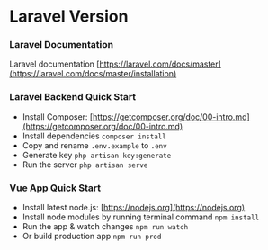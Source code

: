 # Laravel Version

### Laravel Documentation

Laravel documentation [https://laravel.com/docs/master](https://laravel.com/docs/master/installation)

### Laravel Backend Quick Start

* Install Composer: [https://getcomposer.org/doc/00-intro.md](https://getcomposer.org/doc/00-intro.md)
* Install dependencies `composer install`
* Copy and rename `.env.example` to `.env`
* Generate key `php artisan key:generate`
* Run the server `php artisan serve`

### Vue App Quick Start

* Install latest node.js: [https://nodejs.org​](https://nodejs.org​)
* Install node modules by running terminal command `npm install`
* Run the app & watch changes `npm run watch`
* Or build production app `npm run prod`

